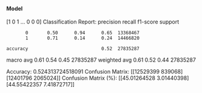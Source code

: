 #### Model
[1 0 1 ... 0 0 0]
Classification Report:
              precision    recall  f1-score   support

           0       0.50      0.94      0.65  13368467
           1       0.71      0.14      0.24  14466820

    accuracy                           0.52  27835287
   macro avg       0.61      0.54      0.45  27835287
weighted avg       0.61      0.52      0.44  27835287

Accuracy: 0.524313724518091
Confusion Matrix:
[[12529399   839068]
 [12401796  2065024]]
Confusion Matrix (%):
[[45.01264528  3.01440398]
 [44.55422357  7.41872717]]
